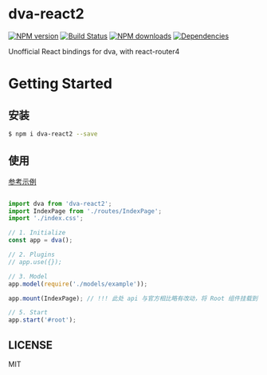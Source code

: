 # dva-react2

[![NPM version](https://img.shields.io/npm/v/dva-react2.svg?style=flat)](https://npmjs.org/package/dva-react2)
[![Build Status](https://img.shields.io/travis/dvajs/dva-react2.svg?style=flat)](https://travis-ci.org/dvajs/dva-react2)
[![NPM downloads](http://img.shields.io/npm/dm/dva-react2.svg?style=flat)](https://npmjs.org/package/dva-react2)
[![Dependencies](https://david-dm.org/dvajs/dva-react2/status.svg)](https://david-dm.org/dvajs/dva-react2)

Unofficial React bindings for dva, with react-router4

# Getting Started

## 安装

```bash
$ npm i dva-react2 --save
```

## 使用

[参考示例](https://github.com/sandwich99/dva-react2/blob/master/examples/basic/src/index.js)

```javascript

import dva from 'dva-react2';
import IndexPage from './routes/IndexPage';
import './index.css';

// 1. Initialize
const app = dva();

// 2. Plugins
// app.use({});

// 3. Model
app.model(require('./models/example'));

app.mount(IndexPage); // !!! 此处 api 与官方相比略有改动，将 Root 组件挂载到 dva 实例上。

// 5. Start
app.start('#root');

```

## LICENSE

MIT
